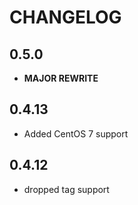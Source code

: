 # CHANGELOG

## 0.5.0

* **MAJOR REWRITE**

## 0.4.13

* Added CentOS 7 support

## 0.4.12

* dropped tag support
